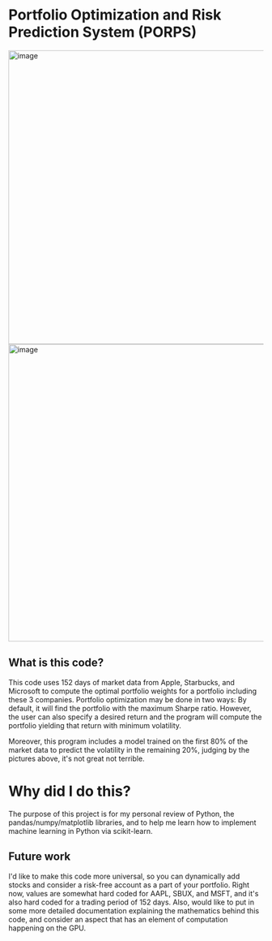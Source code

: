# Portfolio Optimization and Risk Prediction System (PORPS)

<img width="986" height="579" alt="image" src="https://github.com/user-attachments/assets/2dedf997-412b-405a-a44e-3d58f873aa07" />
<img width="994" height="586" alt="image" src="https://github.com/user-attachments/assets/60b4d92c-b9d1-4735-8d3f-babe1039e636" />


## What is this code?
This code uses 152 days of market data from Apple, Starbucks, and Microsoft to compute the optimal portfolio weights for a portfolio including these 3 companies. 
Portfolio optimization may be done in two ways: By default, it will find the portfolio with the maximum Sharpe ratio. However, the user can also specify a desired return and the program will compute the portfolio yielding that return with minimum volatility.

Moreover, this program includes a model trained on the first 80% of the market data to predict the volatility in the remaining 20%, judging by the pictures above, it's not great not terrible.


# Why did I do this?
The purpose of this project is for my personal review of Python, the pandas/numpy/matplotlib libraries, and to help me learn how to implement machine learning in Python via scikit-learn. 

## Future work
I'd like to make this code more universal, so you can dynamically add stocks and consider a risk-free account as a part of your portfolio. Right now, values are somewhat hard coded for AAPL, SBUX, and MSFT, and it's also hard coded for a trading period of 152 days. Also, would like to put in some more detailed documentation explaining the mathematics behind this code, and consider an aspect that has an element of computation happening on the GPU. 
